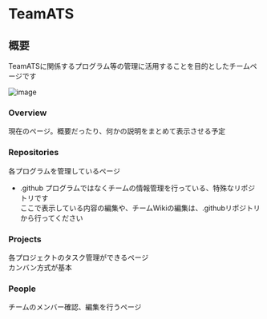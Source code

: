 # TeamATS

## 概要
TeamATSに関係するプログラム等の管理に活用することを目的としたチームページです

![image](https://github.com/TeamATS/.github/assets/93647368/f79ed821-cc22-4756-ab52-ba8e282c9fd3)

### Overview
現在のページ。概要だったり、何かの説明をまとめて表示させる予定

### Repositories
各プログラムを管理しているページ
- .github
  プログラムではなくチームの情報管理を行っている、特殊なリポジトリです  
  ここで表示している内容の編集や、チームWikiの編集は、.githubリポジトリから行ってください

### Projects  
各プロジェクトのタスク管理ができるページ  
カンバン方式が基本

### People  
チームのメンバー確認、編集を行うページ


